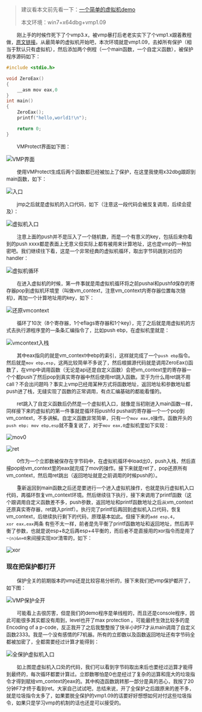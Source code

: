> 建议看本文前先看一下：[一个简单的虚拟机demo](https://github.com/fangdada/ctf/tree/master/how2reverse/%E8%99%9A%E6%8B%9F%E6%9C%BA)
>
> 本文环境：win7+x64dbg+vmp1.09

&emsp;&emsp;<font size=2>刚上手的时候作死下了个vmp3.x，被vmp暴打后老老实实下了个vmp1.x跟着教程做，[原文链接](https://bbs.pediy.com/thread-221681.htm)。从最简单的虚拟机开始吧，本次环境就是vmp1.09，去掉所有保护（相当于默认只有虚拟机），然后添加两个例程（一个main函数，一个自定义函数），被保护程序源码如下：</font></br>

```C
#include <stdio.h>

void ZeroEax()
{
    __asm mov eax,0
}
int main()
{
    ZeroEax();
    printf("hello,world1!\n");

    return 0;
}
```

&emsp;&emsp;<font size=2>VMProtect界面如下图：</font></br>

![VMP界面](https://raw.githubusercontent.com/fangdada/ctf/master/how2reverse/VMProtect/VMProtect1.09%E5%88%86%E6%9E%90/screenshot/VMP%E4%BF%9D%E6%8A%A4.png)

&emsp;&emsp;<font size=2>使用VMProtect生成后两个函数都已经被加上了保护，在这里我使用x32dbg跟踪到main函数，如下：</font></br>

![入口](https://raw.githubusercontent.com/fangdada/ctf/master/how2reverse/VMProtect/VMProtect1.09%E5%88%86%E6%9E%90/screenshot/%E5%85%A5%E5%8F%A3pushkey.png)

&emsp;&emsp;<font size=2>jmp之后就是虚拟机的入口代码，如下（注意这一段代码会被反复调用，后续会提及）：</font></br>

![虚拟机入口](https://raw.githubusercontent.com/fangdada/ctf/master/how2reverse/VMProtect/VMProtect1.09%E5%88%86%E6%9E%90/VMProtect1.09%E5%88%86%E6%9E%90/screenshot/%E8%99%9A%E6%8B%9F%E6%9C%BA%E5%85%A5%E5%8F%A3.png)

&emsp;&emsp;<font size=2>注意上面的push并不是压入了一个随机数，而是一个有意义的key，包括后来你看到的push xxxx都是表面上无意义但实际上都有被用来计算地址，这也是vmp的一种加密吧。我们继续往下看，这是一个非常经典的虚拟机循环，取出字节码跳到对应的handler：</font></br>

![虚拟机循环](https://raw.githubusercontent.com/fangdada/ctf/master/how2reverse/VMProtect/VMProtect1.09%E5%88%86%E6%9E%90/screenshot/%E8%99%9A%E6%8B%9F%E6%9C%BA%E5%BE%AA%E7%8E%AF.png)

&emsp;&emsp;<font size=2>在进入虚拟机的时候，第一件事就是用虚拟机循环将之前pushal和pushfd保存的寄存器pop到虚拟机环境里（叫做vm_context，注意vm_context内寄存器位置每次随机)，再加一个计算地址用的key，如下：</font></br>

![还原vmcontext](https://raw.githubusercontent.com/fangdada/ctf/master/how2reverse/VMProtect/VMProtect1.09%E5%88%86%E6%9E%90/screenshot/%E8%BF%98%E5%8E%9Fvmcontext.png)

&emsp;&emsp;<font size=2>循环了10次（8个寄存器，1个eflags寄存器和1个key），完了之后就是用虚拟机的方式去执行源程序里的一条条汇编指令了，比如push ebp，在虚拟机里就是：</font></br>

![vmcontext入栈](https://raw.githubusercontent.com/fangdada/ctf/master/how2reverse/VMProtect/VMProtect1.09%E5%88%86%E6%9E%90/screenshot/vmcontext%E5%85%A5%E6%A0%88.png)

&emsp;&emsp;<font size=2>其中eax指向的就是vm_context中ebp的索引，这样就完成了一个`push ebp`指令。然后就是`mov ebp,esp`，这两比较简单不多说了，然后根据源代码就是调用ZeroEax()函数了，在vmp中调用函数（无论是api还是自定义函数）会把vm_context里的寄存器一个个都push了然后pop到真实寄存器中然后使用ret跳入函数。至于为什么用ret跳不用call？不会出问题吗？事实上vmp已经用某种方式将函数地址，返回地址和参数地址都push进了栈，无缝实现了函数的正常调用，有点汇编基础的都能看懂的。</font></br>

&emsp;&emsp;<font size=2>ret跳入了自定义函数后仍然是一个虚拟机入口，就像是当初刚进入main函数一样，同样接下来的虚拟机的第一件事就是循环将pushfd pushal的寄存器一个一个pop到vm_context，不多讲解。自定义函数非常简单，只有一个`mov eax,0`操作。函数开头的`push ebp; mov ebp,esp`就不重复说了，对于`mov eax,0`虚拟机里如下实现：</font></br>

![mov0](https://raw.githubusercontent.com/fangdada/ctf/master/how2reverse/VMProtect/VMProtect1.09%E5%88%86%E6%9E%90/screenshot/mov0.png)

![ret](https://raw.githubusercontent.com/fangdada/ctf/master/how2reverse/VMProtect/VMProtect1.09%E5%88%86%E6%9E%90/screenshot/ret.png)

&emsp;&emsp;<font size=2>0作为一个立即数被保存在字节码中，在虚拟机循环中load出0，push入栈，然后直接pop给vm_context里的eax就完成了mov的操作。接下来就是ret了，pop还原所有vm_context，然后用ret跳出（返回地址就是之前调用的时候push的）。</font></br>

&emsp;&emsp;<font size=2>重新返回到main函数之后还是要进行一个进入虚拟机操作，也就是执行虚拟机入口代码，再循环恢复vm_context环境。然后继续往下执行，接下来调用了printf函数（这个跟调用自定义函数差不多，push参数，返回地址和printf函数地址之后从vm_context还原真实寄存器，ret跳入printf）。执行完了printf后再回到虚拟机入口代码，恢复vm_context，后继续执行剩下的代码，原理基本如此。但接下来的`add esp,4`，`xor eax,eax`两条 有些不太一样，前者是先平衡了printf函数地址和返回地址，然后再平衡了参数，也就是说esp+8之后再esp+4平衡的，而后者不是直接用的xor指令而是用了`~(n)&n=0`来间接实现xor清零的，如下：</font></br>

![xor](https://raw.githubusercontent.com/fangdada/ctf/master/how2reverse/VMProtect/VMProtect1.09%E5%88%86%E6%9E%90/screenshot/xor%E6%B7%B7%E6%B7%86.png)

### 现在把保护都打开

&emsp;&emsp;<font size=2>保护全关的前期版本的vmp还是比较容易分析的，接下来我们把vmp保护都开了，如下图：</font></br>

![VMP保护全开](https://raw.githubusercontent.com/fangdada/ctf/master/how2reverse/VMProtect/VMProtect1.09%E5%88%86%E6%9E%90/screenshot/VMP%E4%BF%9D%E6%8A%A4%E5%85%A8%E5%BC%80.png)

&emsp;&emsp;<font size=2>可能看上去很厉害，但是我们的demo程序是单线程的，而且还是console程序，因此可能很多其实都没有用到，level也开了max protection 。可能最终生效比较多的是Encoding of a p-code，反正我开了之后我整整按了快半小时F7才从main调用了自定义函数2333。我是一个没有感情的F7机器。所有的立即数以及函数返回地址还有字节码全都被加密了，全都需要经过计算才能得到：</font></br>

![全保护虚拟机入口](https://raw.githubusercontent.com/fangdada/ctf/master/how2reverse/VMProtect/VMProtect1.09%E5%88%86%E6%9E%90/screenshot/%E5%85%A8%E4%BF%9D%E6%8A%A4%E8%99%9A%E6%8B%9F%E6%9C%BA%E5%85%A5%E5%8F%A3.png)

&emsp;&emsp;<font size=2>如上图是虚拟机入口处的代码，我们可以看到字节码取出来后也要经过运算才能得到最终的，每次循环都要计算过。立即数哪怕是0也是经过了复杂的运算和庞大的垃圾指令才得到赋给vm_context的eax的。其中构造函数跳转那一部分是真的恶心，我按了20分钟F7才终于看到ret。大家自己试试吧，总结来说，开了全保护之后跟原来的差不多，就是垃圾指令太多了，如果要脱全保护的vmp1.09的话要好好想想如何对付这些垃圾指令，如果只是学习vmp的机制的话也还是可以接受的。</font></br>

